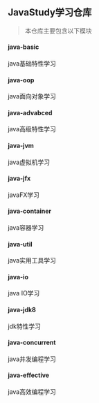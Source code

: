 ## JavaStudy学习仓库

> 本仓库主要包含以下模块

#### java-basic

java基础特性学习

#### java-oop

java面向对象学习

#### java-advabced

java高级特性学习

#### java-jvm

java虚拟机学习

#### java-jfx

javaFX学习

#### java-container

java容器学习

#### java-util

java实用工具学习

#### java-io

java IO学习

#### java-jdk8

jdk特性学习

#### java-concurrent

java并发编程学习

#### java-effective

java高效编程学习





